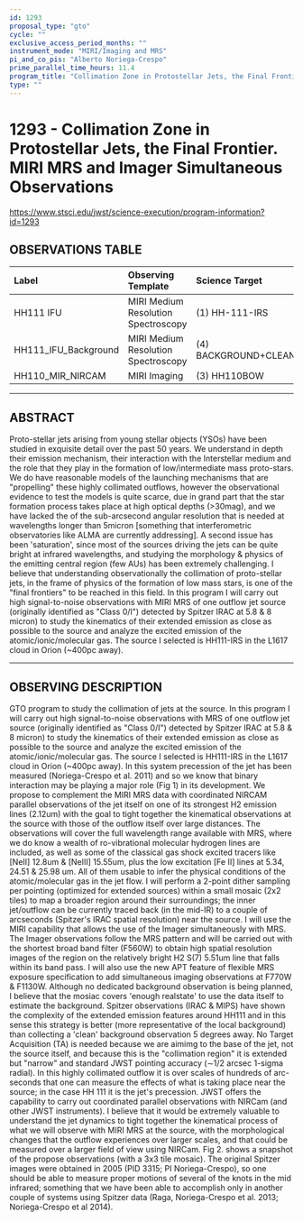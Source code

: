 ```yaml
---
id: 1293
proposal_type: "gto"
cycle: ""
exclusive_access_period_months: ""
instrument_mode: "MIRI/Imaging and MRS"
pi_and_co_pis: "Alberto Noriega-Crespo"
prime_parallel_time_hours: 11.4
program_title: "Collimation Zone in Protostellar Jets, the Final Frontier. MIRI MRS and Imager Simultaneous Observations"
type: ""
---
```

# 1293 - Collimation Zone in Protostellar Jets, the Final Frontier. MIRI MRS and Imager Simultaneous Observations
https://www.stsci.edu/jwst/science-execution/program-information?id=1293
## OBSERVATIONS TABLE
| Label                   | Observing Template                     | Science Target            |
| :---------------------- | :------------------------------------- | :------------------------ |
| HH111 IFU               | MIRI Medium Resolution Spectroscopy    | (1) HH-111-IRS            |
| HH111_IFU_Background    | MIRI Medium Resolution Spectroscopy    | (4) BACKGROUND+CLEAN      |
| HH110_MIR_NIRCAM        | MIRI Imaging                           | (3) HH110BOW              |

---

## ABSTRACT

Proto-stellar jets arising from young stellar objects (YSOs) have been studied in exquisite detail over the past 50 years. We understand in depth their emission mechanism, their interaction with the Interstellar medium and the role that they play in the formation of low/intermediate mass proto-stars. We do have reasonable models of the launching mechanisms that are "propelling" these highly collimated outflows, however the observational evidence to test the models is quite scarce, due in grand part that the star formation process takes place at high optical depths (>30mag), and we have lacked the of the sub-arcsecond angular resolution that is needed at wavelengths longer than 5micron [something that interferometric observatories like ALMA are currently addressing]. A second issue has been 'saturation', since most of the sources driving the jets can be quite bright at infrared wavelengths, and studying the morphology & physics of the emitting central region (few AUs) has been extremely challenging. I believe that understanding observationally the collimation of proto-stellar jets, in the frame of physics of the formation of low mass stars, is one of the "final frontiers" to be reached in this field. In this program I will carry out high signal-to-noise observations with MIRI MRS of one outflow jet source (originally identified as "Class 0/I") detected by Spitzer IRAC at 5.8 & 8 micron) to study the kinematics of their extended emission as close as possible to the source and analyze the excited emission of the atomic/ionic/molecular gas. The source I selected is HH111-IRS in the L1617 cloud in Orion (~400pc away).

---

## OBSERVING DESCRIPTION

GTO program to study the collimation of jets at the source. In this program I will carry out high signal-to-noise observations with MRS of one outflow jet source (originally identified as "Class 0/I") detected by Spitzer IRAC at 5.8 & 8 micron) to study the kinematics of their extended emission as close as possible to the source and analyze the excited emission of the atomic/ionic/molecular gas. The source I selected is HH111-IRS in the L1617 cloud in Orion (~400pc away). In this system precession of the jet has been measured (Noriega-Crespo et al. 2011) and so we know that binary interaction may be playing a major role (Fig 1) in its development. We propose to complement the MIRI MRS data with coordinated NIRCAM parallel observations of the jet itself on one of its strongest H2 emission lines (2.12um) with the goal to tight together the kinematical observations at the source with those of the outflow itself over large distances. The observations will cover the full wavelength range available with MRS, where we do know a wealth of ro-vibrational molecular hydrogen lines are included, as well as some of the classical gas shock excited tracers like [NeII] 12.8um & [NeIII] 15.55um, plus the low excitation [Fe II] lines at 5.34, 24.51 & 25.98 um. All of them usable to infer the physical conditions of the atomic/molecular gas in the jet flow. I will perform a 2-point dither sampling per pointing (optimized for extended sources) within a small mosaic (2x2 tiles) to map a broader region around their surroundings; the inner jet/outflow can be currently traced back (in the mid-IR) to a couple of arcseconds (Spitzer's IRAC spatial resolution) near the source. I will use the MIRI capability that allows the use of the Imager simultaneously with MRS. The Imager observations follow the MRS pattern and will be carried out with the shortest broad band filter (F560W) to obtain high spatial resolution images of the region on the relatively bright H2 S(7) 5.51um line that falls within its band pass. I will also use the new APT feature of flexible MRS exposure specification to add simultaneous imaging observations at F770W & F1130W. Although no dedicated background observation is being planned, I believe that the mosiac covers 'enough realstate' to use the data itself to estimate the background. Spitzer observations (IRAC & MIPS) have shown the complexity of the extended emission features around HH111 and in this sense this strategy is better (more representative of the local background) than collecting a 'clean' background observation 5 degrees away. No Target Acquisition (TA) is needed because we are aimimg to the base of the jet, not the source itself, and because this is the "collimation region" it is extended but "narrow" and standard JWST pointing accuracy (∼1/2 arcsec 1-sigma radial). In this highly collimated outflow it is over scales of hundreds of arc-seconds that one can measure the effects of what is taking place near the source; in the case HH 111 it is the jet's precession. JWST offers the capability to carry out coordinated parallel observations with NIRCam (and other JWST instruments). I believe that it would be extremely valuable to understand the jet dynamics to tight together the kinematical process of what we will observe with MIRI MRS at the source, with the morphological changes that the outflow experiences over larger scales, and that could be measured over a larger field of view using NIRCam. Fig 2. shows a snapshot of the propose observations (with a 3x3 tile mosaic). The original Spitzer images were obtained in 2005 (PID 3315; PI Noriega-Crespo), so one should be able to measure proper motions of several of the knots in the mid infrared; something that we have been able to accomplish only in another couple of systems using Spitzer data (Raga, Noriega-Crespo et al. 2013; Noriega-Crespo et al 2014).